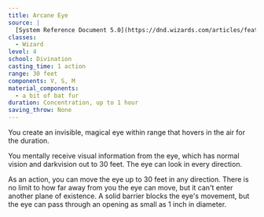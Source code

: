 ```yaml
---
title: Arcane Eye
source: |
  [System Reference Document 5.0](https://dnd.wizards.com/articles/features/systems-reference-document-srd)
classes:
  - Wizard
level: 4
school: Divination
casting_time: 1 action
range: 30 feet
components: V, S, M
material_components:
  - a bit of bat fur
duration: Concentration, up to 1 hour
saving_throw: None
---
```


You create an invisible, magical eye within range that hovers in the air for the duration.

You mentally receive visual information from the eye, which has normal vision and darkvision out to 30 feet. The eye can look in every direction.

As an action, you can move the eye up to 30 feet in any direction. There is no limit to how far away from you the eye can move, but it can't enter another plane of existence. A solid barrier blocks the eye's movement, but the eye can pass through an opening as small as 1 inch in diameter.

